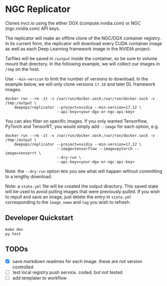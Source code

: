 # NGC Replicator

Clones nvcr.io using the either DGX (compute.nvidia.com) or NGC (ngc.nvidia.com)
API keys.

The replicator will make an offline clone of the NGC/DGX container registry.
In its current form, the replicator will download every CUDA container image as
well as each Deep Learning framework image in the NVIDIA project.

Tarfiles will be saved in `/output` inside the container, so be sure to volume
mount that directory. In the following example, we will collect our images in
`/tmp` on the host.

Use `--min-version` to limit the number of versions to download.  In the example
below, we will only clone versions `17.10` and later DL framework images.

```
docker run --rm -it -v /var/run/docker.sock:/var/run/docker.sock -v /tmp:/output \
    deepops/replicator --project=nvidia --min-version=17.12 \
                       --api-key=<your-dgx-or-ngc-api-key>
```

You can also filter on specific images.  If you only wanted Tensorflow, PyTorch
and TensorRT, you would simply add `--image` for each option, e.g.

```
docker run --rm -it -v /var/run/docker.sock:/var/run/docker.sock -v /tmp:/output \
    deepops/replicator --project=nvidia --min-version=17.12 \
                       --image=tensorflow --image=pytorch --image=tensorrt \
                       --dry-run \
                       --api-key=<your-dgx-or-ngc-api-key>
```

Note: the `--dry-run` option lets you see what will happen without committing
to a lengthy download.

Note: a `state.yml` file will be created the output directory.  This saved state will be used to
avoid pulling images that were previously pulled.  If you wish to repull and save an image, just
delete the entry in `state.yml` corresponding to the `image_name` and `tag` you wish to refresh.

## Developer Quickstart

```
make dev
py.test
```

## TODOs

- [x] save markdown readmes for each image.  these are not version controlled
- [ ] test local registry push service.  coded, but not tested
- [ ] add templater to workflow
